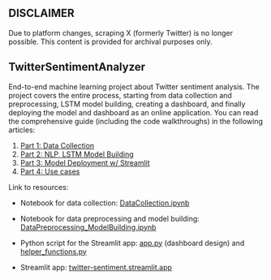 ## DISCLAIMER
Due to platform changes, scraping X (formerly Twitter) is no longer possible. This content is provided for archival purposes only.

## TwitterSentimentAnalyzer
End-to-end machine learning project about Twitter sentiment analysis. The project covers the entire process, starting from data collection and preprocessing, LSTM model building, creating a dashboard, and finally deploying the model and dashboard as an online application. You can read the comprehensive guide (including the code walkthroughs) in the following articles:

 1. [Part 1: Data Collection](https://supertype.ai/notes/twitter-sentiment-analysis-part-1)
 2. [Part 2: NLP, LSTM Model Building](https://supertype.ai/notes/twitter-sentiment-analysis-part-2)
 3. [Part 3: Model Deployment w/ Streamlit](https://supertype.ai/notes/twitter-sentiment-analysis-part-3)
 4. [Part 4: Use cases](https://supertype.ai/notes/twitter-sentiment-analysis-part-4)

 Link to resources:
 
 * Notebook for data collection:  [DataCollection.ipynb](/notebook/DataCollection.ipynb)
 
 * Notebook for data preprocessing and model building:  [DataPreprocessing_ModelBuilding.ipynb](/notebook/DataPreprocessing_ModelBuilding.ipynb)
 
 * Python script for the Streamlit app:  [app.py](app.py) (dashboard design) and [helper_functions.py](helper_functions.py)
 
 * Streamlit app:  [twitter-sentiment.streamlit.app](https://twitter-sentiment.streamlit.app/)
 
